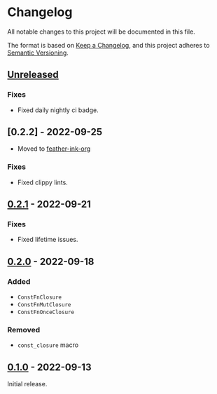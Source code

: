 # Changelog
All notable changes to this project will be documented in this file.

The format is based on [Keep a Changelog](https://keepachangelog.com/en/1.0.0/),
and this project adheres to [Semantic Versioning](https://semver.org/spec/v2.0.0.html).

## [Unreleased]

### Fixes
- Fixed daily nightly ci badge.

## [0.2.2] - 2022-09-25

- Moved to [feather-ink-org](https://github.com/ink-feather-org/const_closure)

### Fixes
- Fixed clippy lints.

## [0.2.1] - 2022-09-21

### Fixes
- Fixed lifetime issues.

## [0.2.0] - 2022-09-18

### Added
- `ConstFnClosure`
- `ConstFnMutClosure`
- `ConstFnOnceClosure`

### Removed
- `const_closure` macro

## [0.1.0] - 2022-09-13

Initial release.

[Unreleased]: https://github.com/ink-feather-org/const_closure/compare/v0.2.1...HEAD
[0.2.1]: https://github.com/ink-feather-org/const_closure/compare/v0.2.0...v0.2.1
[0.2.0]: https://github.com/ink-feather-org/const_closure/compare/v0.1.0...v0.2.0
[0.1.0]: https://github.com/ink-feather-org/const_closure/releases/tag/v0.1.0
